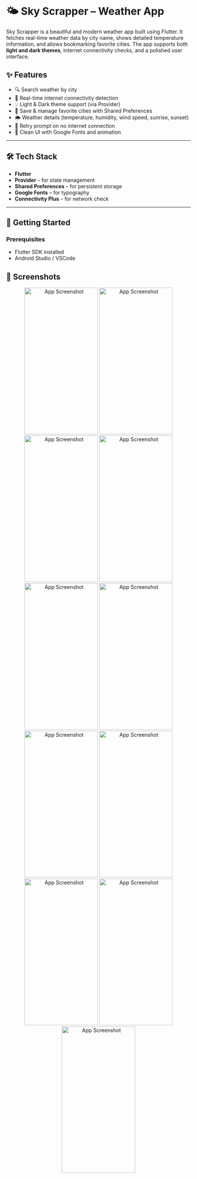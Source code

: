 # 🌤️ Sky Scrapper – Weather App

Sky Scrapper is a beautiful and modern weather app built using Flutter. It fetches real-time weather data by city name, shows detailed temperature information, and allows bookmarking favorite cities. The app supports both **light and dark themes**, internet connectivity checks, and a polished user interface.

## ✨ Features

- 🔍 Search weather by city
- 📡 Real-time internet connectivity detection
- 💡 Light & Dark theme support (via Provider)
- 📍 Save & manage favorite cities with Shared Preferences
- 🌦️ Weather details (temperature, humidity, wind speed, sunrise, sunset)
- 🔁 Retry prompt on no internet connection
- 🎨 Clean UI with Google Fonts and animation

---


## 🛠️ Tech Stack

- **Flutter**
- **Provider** – for state management
- **Shared Preferences** – for persistent storage
- **Google Fonts** – for typography
- **Connectivity Plus** – for network check

---

## 🚀 Getting Started

### Prerequisites

- Flutter SDK installed
- Android Studio / VSCode


## 📱 Screenshots
<p align="center">
<img src="https://github.com/Dk12211221/weatherapp/blob/main/ScreenShot/1.png" alt="App Screenshot" width="200" height="400"/>
<img src="https://github.com/Dk12211221/weatherapp/blob/main/ScreenShot/2.png" alt="App Screenshot" width="200" height="400"/>
<img src="https://github.com/Dk12211221/weatherapp/blob/main/ScreenShot/3.png" alt="App Screenshot" width="200" height="400"/>
<img src="https://github.com/Dk12211221/weatherapp/blob/main/ScreenShot/4.png" alt="App Screenshot" width="200" height="400"/>
<img src="https://github.com/Dk12211221/weatherapp/blob/main/ScreenShot/5.png" alt="App Screenshot" width="200" height="400"/>
<img src="https://github.com/Dk12211221/weatherapp/blob/main/ScreenShot/6.png" alt="App Screenshot" width="200" height="400"/>
<img src="https://github.com/Dk12211221/weatherapp/blob/main/ScreenShot/7.png" alt="App Screenshot" width="200" height="400"/>
<img src="https://github.com/Dk12211221/weatherapp/blob/main/ScreenShot/8.png" alt="App Screenshot" width="200" height="400"/>
<img src="https://github.com/Dk12211221/weatherapp/blob/main/ScreenShot/9.png" alt="App Screenshot" width="200" height="400"/>
<img src="https://github.com/Dk12211221/weatherapp/blob/main/ScreenShot/10.png" alt="App Screenshot" width="200" height="400"/>
<img src="https://github.com/Dk12211221/weatherapp/blob/main/ScreenShot/11.png" alt="App Screenshot" width="200" height="400"/>
</p>